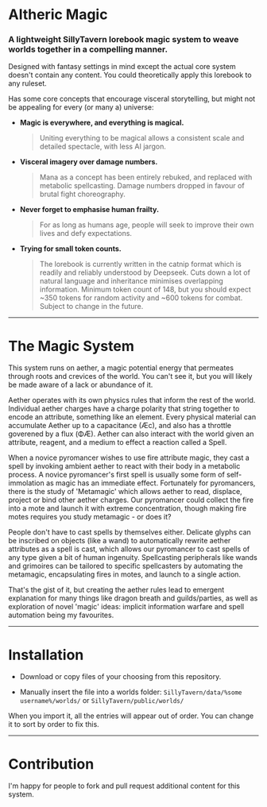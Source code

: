 # AItheric Magic
### A lightweight SillyTavern lorebook magic system to weave worlds together in a compelling manner.

Designed with fantasy settings in mind except the actual core system doesn't contain any content. You could theoretically apply this lorebook to any ruleset. 

Has some core concepts that encourage visceral storytelling, but might not be appealing for every (or many a) universe:

- **Magic is everywhere, and everything is magical.**
  > Uniting everything to be magical allows a consistent scale and detailed spectacle, with less AI jargon.

- **Visceral imagery over damage numbers.**
  > Mana as a concept has been entirely rebuked, and replaced with metabolic spellcasting. Damage numbers dropped in favour of brutal fight choreography. 

- **Never forget to emphasise human frailty.**
  > For as long as humans age, people will seek to improve their own lives and defy expectations. 

- **Trying for small token counts.**
  > The lorebook is currently written in the catnip format which is readily and reliably understood by Deepseek. Cuts down a lot of natural language and inheritance minimises overlapping information. Minimum token count of 148, but you should expect ~350 tokens for random activity and ~600 tokens for combat. Subject to change in the future.

---

# The Magic System

This system runs on aether, a magic potential energy that permeates through roots and crevices of the world. You can't see it, but you will likely be made aware of a lack or abundance of it.

Aether operates with its own physics rules that inform the rest of the world. Individual aether charges have a charge polarity that string together to encode an attribute, something like an element. Every physical material can accumulate Aether up to a capacitance (Æc), and also has a throttle goverened by a flux (ΦÆ). Aether can also interact with the world given an attribute, reagent, and a medium to effect a reaction called a Spell.

When a novice pyromancer wishes to use fire attribute magic, they cast a spell by invoking ambient aether to react with their body in a metabolic process. A novice pyromancer's first spell is usually some form of self-immolation as magic has an immediate effect. Fortunately for pyromancers, there is the study of 'Metamagic' which allows aether to read, displace, project or bind other aether charges. Our pyromancer could collect the fire into a mote and launch it with extreme concentration, though making fire motes requires you study metamagic - or does it?

People don't have to cast spells by themselves either. Delicate glyphs can be inscribed on objects (like a wand) to automatically rewrite aether attributes as a spell is cast, which allows our pyromancer to cast spells of any type given a bit of human ingenuity. Spellcasting peripherals like wands and grimoires can be tailored to specific spellcasters by automating the metamagic, encapsulating fires in motes, and launch to a single action.

That's the gist of it, but creating the aether rules lead to emergent explanation for many things like dragon breath and guilds/parties, as well as exploration of novel 'magic' ideas: implicit information warfare and spell automation being my favourites.

---

# Installation

- Download or copy files of your choosing from this repository.

- Manually insert the file into a worlds folder: `SillyTavern/data/%some username%/worlds/` or `SillyTavern/public/worlds/`

When you import it, all the entries will appear out of order. You can change it to sort by order to fix this.

---

# Contribution

I'm happy for people to fork and pull request additional content for this system.
